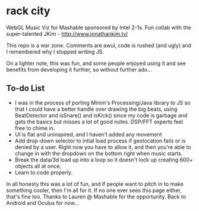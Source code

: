 rack city
=========

WebGL Music Viz for Mashable sponsored by Intel 2-1s.
Fun collab with the super-talented JKim - http://www.jonathankim.tv/

This repo is a war zone. Comments are awul, code is rushed (and ugly) and I remembered why I stopped writing JS.

On a lighter note, this was fun, and some people enjoyed using it and see benefits from developing it further, so without further ado...

To-do List
----------

* I was in the process of porting Minim's Processing/Java library to JS so that I could have a better handle over drawing the big beats, using BeatDetector and isSnare() and isKick() since my code is garbage and gets the basics but misses a lot of good notes. DSP/FFT experts feel free to chime in.
* UI is flat and uninspired, and I haven't added any movement 
* Add drop-down selector to intial load process if geolocation fails or is denied by a user. Right now you have to allow it, and then you're able to change in with the dropdown on the bottom right when music starts.
* Break the data/3d load up into a loop so it doesn't lock up creating 600+ objects all at once.
* Learn to code properly.

In all honesty this was a lot of fun, and if people want to pitch in to make something cooler, then I'm all for it. If no one ever sees this page either, that's fine too. Thanks to Lauren @ Mashable for the opportunity. Back to Android and Oculus for now...
